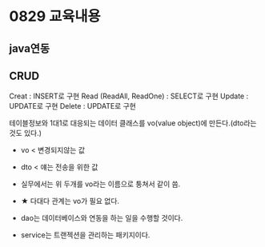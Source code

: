 # 0829 교육내용
## java연동

## CRUD
Creat : INSERT로 구현
Read (ReadAll, ReadOne) : SELECT로 구현
Update : UPDATE로 구현
Delete : UPDATE로 구현




테이블정보와 1대1로 대응되는 데이터 클래스를 vo(value object)에 만든다.(dto라는 것도 있다.) </br>
* vo < 변경되지않는 값
* dto < 얘는 전송을 위한 값
* 실무에서는 위 두개를 vo라는 이름으로 퉁쳐서 같이 씀.
* ★ 다대다 관계는 vo가 필요 없다.

* dao는 데이터베이스와 연동을 하는 일을 수행할 것이다.
* service는 트랜젝션을 관리하는 패키지이다.

  
